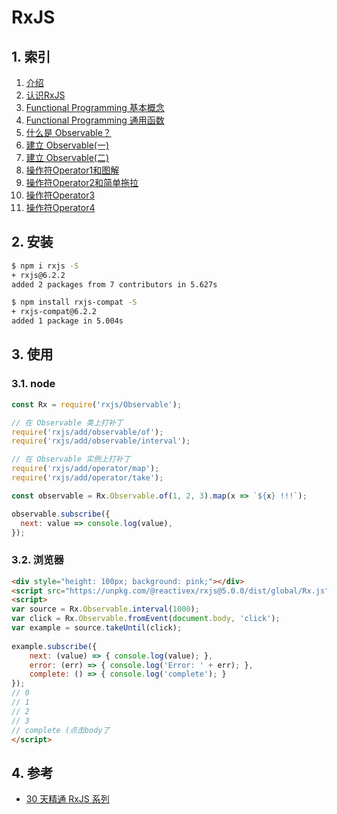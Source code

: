 # RxJS

## 1. 索引

1. [介绍](./介绍.md)
2. [认识RxJS](./认识RxJS.md)
3. [Functional Programming 基本概念](./函数式编程.md)
4. [Functional Programming 通用函数](./函数式编程中的通用函数.md)
5. [什么是 Observable？](./什么是Observable.md)
6. [建立 Observable(一)](./建立Observable(一).md)
7. [建立 Observable(二)](./建立Observable(二).md)
8. [操作符Operator1和图解](./操作符Operator1和图解.md)
9. [操作符Operator2和简单拖拉](./操作符Operator2和简单拖拉.md)
10. [操作符Operator3](./操作符Operator3.md)
11. [操作符Operator4](./操作符Operator4.md)

## 2. 安装

```bash
$ npm i rxjs -S
+ rxjs@6.2.2
added 2 packages from 7 contributors in 5.627s

$ npm install rxjs-compat -S
+ rxjs-compat@6.2.2
added 1 package in 5.004s
```

## 3. 使用

### 3.1. node

```javascript
const Rx = require('rxjs/Observable');

// 在 Observable 类上打补丁
require('rxjs/add/observable/of');
require('rxjs/add/observable/interval');

// 在 Observable 实例上打补丁
require('rxjs/add/operator/map');
require('rxjs/add/operator/take');

const observable = Rx.Observable.of(1, 2, 3).map(x => `${x} !!!`);

observable.subscribe({
  next: value => console.log(value),
});
```

### 3.2. 浏览器

```html
<div style="height: 100px; background: pink;"></div>
<script src="https://unpkg.com/@reactivex/rxjs@5.0.0/dist/global/Rx.js"></script>
<script>
var source = Rx.Observable.interval(1000);
var click = Rx.Observable.fromEvent(document.body, 'click');
var example = source.takeUntil(click);     
   
example.subscribe({
    next: (value) => { console.log(value); },
    error: (err) => { console.log('Error: ' + err); },
    complete: () => { console.log('complete'); }
});
// 0
// 1
// 2
// 3
// complete (点击body了
</script>
```

## 4. 参考

* [30 天精通 RxJS 系列](https://ithelp.ithome.com.tw/users/20103367/ironman/1199)
